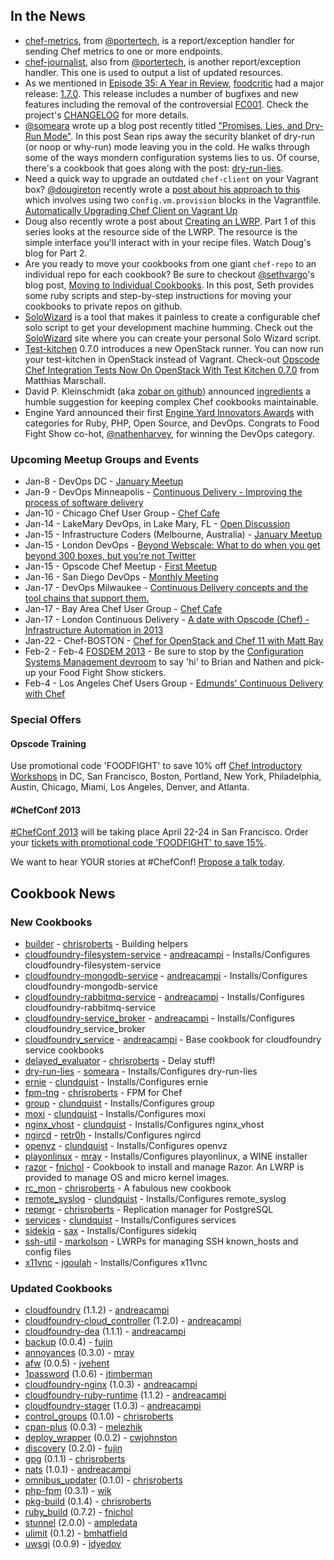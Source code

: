 In the News<a name="news"></a>
-----------
* [chef-metrics](https://github.com/portertech/chef-metrics), from [@portertech](http://twitter.com/portertech), is a report/exception handler for sending Chef metrics to one or more endpoints.
* [chef-journalist](https://github.com/portertech/chef-journalist), also from [@portertech](https://twitter.com/portertech), is another report/exception handler. This one is used to output a list of updated resources.
* As we mentioned in [Episode 35: A Year in Review](http://foodfightshow.org/2013/01/food-fight-show-year-two.html), [foodcritic](http://acrmp.github.com/foodcritic/) had a major release:  [1.7.0](https://github.com/acrmp/foodcritic/blob/master/CHANGELOG.md).  This release includes a number of bugfixes and new features including the removal of the controversial [FC001](http://acrmp.github.com/foodcritic/#FC001).  Check the project's [CHANGELOG](https://github.com/acrmp/foodcritic/blob/master/CHANGELOG.md) for more details.
* [@someara](https://twitter.com/someara) wrote up a blog post recently titled ["Promises, Lies, and Dry-Run Mode"](http://blog.afistfulofservers.net/post/2012/12/21/promises-lies-and-dryrun-mode/).  In this post Sean rips away the security blanket of dry-run (or noop or why-run) mode leaving you in the cold.  He walks through some of the ways mondern configuration systems lies to us. Of course, there's a cookbook that goes along with the post:   [dry-run-lies](http://community.opscode.com/cookbooks/dry-run-lies).
* Need a quick way to upgrade an outdated `chef-client` on your Vagrant box?  [@dougireton](https://twitter.com/dougireton) recently wrote a [post about his approach to this](http://dougireton.com/blog/2012/12/23/automatically-upgrading-chef-client-on-vagrant-up/) which involves using two `config.vm.provision` blocks in the Vagrantfile.  [Automatically Upgrading Chef Client on Vagrant Up](http://dougireton.com/blog/2012/12/23/automatically-upgrading-chef-client-on-vagrant-up/)
* Doug also recently wrote a post about [Creating an LWRP](http://dougireton.com/blog/2012/12/31/creating-an-lwrp/).  Part 1 of this series looks at the resource side of the LWRP.  The resource is the simple interface you'll interact with in your recipe files.  Watch Doug's blog for Part 2.
* Are you ready to move your cookbooks from one giant `chef-repo` to an individual repo for each cookbook?  Be sure to checkout [@sethvargo](https://twitter.com/sethvargo)'s blog post, [Moving to Individual Cookbooks](http://sethvargo.com/20130102/moving-to-individual-cookbooks/).  In this post, Seth provides some ruby scripts and step-by-step instructions for moving your cookbooks to private repos on github.  
* [SoloWizard](http://www.solowizard.com/) is a tool that makes it painless to create a configurable chef solo script to get your development machine humming.  Check out the [SoloWizard](http://www.solowizard.com/) site where you can create your personal Solo Wizard script.
* [Test-kitchen](https://github.com/opscode/test-kitchen) 0.7.0 introduces a new OpenStack runner.  You can now run your test-kitchen in OpenStack instead of Vagrant.  Check-out [Opscode Chef Integration Tests Now On OpenStack With Test Kitchen 0.7.0](http://www.infoq.com/news/2013/01/test-kitchen-on-openstack) from Matthias Marschall.
* David P. Kleinschmidt (aka [zobar on github](https://github.com/zobar)) announced [ingredients](https://github.com/zobar/ingredients) a humble suggestion for keeping complex Chef cookbooks maintainable.  
* Engine Yard announced their first [Engine Yard Innovators Awards](https://blog.engineyard.com/2013/engine-yard-innovators-awards/) with categories for Ruby, PHP, Open Source, and DevOps.  Congrats to Food Fight Show co-hot, [@nathenharvey](https://twitter.com/nathenharvey), for winning the DevOps category.

### Upcoming Meetup Groups and Events
* Jan-8 - DevOps DC - [January Meetup](http://www.meetup.com/DevOpsDC/events/90355012/)
* Jan-9 - DevOps Minneapolis - [Continuous Delivery - Improving the process of software delivery](http://www.meetup.com/DevOps-Minneapolis/events/94351262/)
* Jan-10 - Chicago Chef User Group - [Chef Cafe](http://www.meetup.com/Chicago-Chef-User-Group/events/95348762/)
* Jan-14 - LakeMary DevOps, in Lake Mary, FL - [Open Discussion](http://www.meetup.com/LakeMary-DevOps/events/95923592/)
* Jan-15 - Infrastructure Coders (Melbourne, Australia) - [January Meetup](http://meetup.infrastructurecoders.com/events/91261252/)
* Jan-15 - London DevOps - [Beyond Webscale: What to do when you get beyond 300 boxes, but you're not Twitter](http://london-devops-jan-2013.eventbrite.com/)
* Jan-15 - Opscode Chef Meetup - [First Meetup](http://www.meetup.com/Opscode-Chef-Meetup/events/91432562/)
* Jan-16 - San Diego DevOps - [Monthly Meeting](http://www.meetup.com/sddevops/events/dlwztdyrcbvb/)
* Jan-17 - DevOps Milwaukee - [Continuous Delivery concepts and the tool chains that support them.](http://www.meetup.com/DevOps-Milwaukee/events/96337082/)
* Jan-17 - Bay Area Chef User Group - [Chef Cafe](http://www.meetup.com/The-Bay-Area-Chef-User-Group/events/97748582/)
* Jan-17 - London Continuous Delivery - [A date with Opscode (Chef) - Infrastructure Automation in 2013](http://www.meetup.com/London-Continuous-Delivery/events/94851972/)
* Jan-22 - Chef-BOSTON - [Chef for OpenStack and Chef 11 with Matt Ray](http://www.meetup.com/Chef-BOSTON/events/98235712/)
* Feb-2 - Feb-4 [FOSDEM 2013](https://fosdem.org/2013/) - Be sure to stop by the [Configuration Systems Management devroom](https://fosdem.org/2013/schedule/track/configuration_systems_management/) to say 'hi' to Brian and Nathen and pick-up your Food Fight Show stickers.
* Feb-4 - Los Angeles Chef Users Group - [Edmunds' Continuous Delivery with Chef](http://www.meetup.com/Los-Angeles-Chef-Users-Group/events/95257602/)


###  Special Offers

#### Opscode Training

Use promotional code 'FOODFIGHT' to save 10% off [Chef Introductory Workshops](http://opscode.eventbrite.com/) in DC, San Francisco, Boston, Portland, New York, Philadelphia, Austin, Chicago, Miami, Los Angeles, Denver, and Atlanta.  

#### #ChefConf 2013

[#ChefConf 2013](http://chefconf.opscode.com) will be taking place April 22-24 in San Francisco.  Order your [tickets with promotional code 'FOODFIGHT' to save 15%](https://chefconf2013.busyconf.com/bookings/new?discount=FOODFIGHT).

We want to hear YOUR stories at #ChefConf!  [Propose a talk today](https://chefconf2013.busyconf.com/proposals/new).

Cookbook News<a name="cookbooks"></a>
-------------
### New Cookbooks

* [builder](http://community.opscode.com/cookbooks/builder) - [chrisroberts](http://community.opscode.com/users/chrisroberts) - Building helpers
* [cloudfoundry-filesystem-service](http://community.opscode.com/cookbooks/cloudfoundry-filesystem-service) - [andreacampi](http://community.opscode.com/users/andreacampi) - Installs/Configures cloudfoundry-filesystem-service
* [cloudfoundry-mongodb-service](http://community.opscode.com/cookbooks/cloudfoundry-mongodb-service) - [andreacampi](http://community.opscode.com/users/andreacampi) - Installs/Configures cloudfoundry-mongodb-service
* [cloudfoundry-rabbitmq-service](http://community.opscode.com/cookbooks/cloudfoundry-rabbitmq-service) - [andreacampi](http://community.opscode.com/users/andreacampi) - Installs/Configures cloudfoundry-rabbitmq-service
* [cloudfoundry-service_broker](http://community.opscode.com/cookbooks/cloudfoundry-service_broker) - [andreacampi](http://community.opscode.com/users/andreacampi) - Installs/Configures cloudfoundry_service_broker
* [cloudfoundry_service](http://community.opscode.com/cookbooks/cloudfoundry_service) - [andreacampi](http://community.opscode.com/users/andreacampi) - Base cookbook for cloudfoundry service cookbooks
* [delayed_evaluator](http://community.opscode.com/cookbooks/delayed_evaluator) - [chrisroberts](http://community.opscode.com/users/chrisroberts) - Delay stuff!
* [dry-run-lies](http://community.opscode.com/cookbooks/dry-run-lies) - [someara](http://community.opscode.com/users/someara) - Installs/Configures dry-run-lies
* [ernie](http://community.opscode.com/cookbooks/ernie) - [clundquist](http://community.opscode.com/users/clundquist) - Installs/Configures ernie
* [fpm-tng](http://community.opscode.com/cookbooks/fpm-tng) - [chrisroberts](http://community.opscode.com/users/chrisroberts) - FPM for Chef
* [group](http://community.opscode.com/cookbooks/group) - [clundquist](http://community.opscode.com/users/clundquist) - Installs/Configures group
* [moxi](http://community.opscode.com/cookbooks/moxi) - [clundquist](http://community.opscode.com/users/clundquist) - Installs/Configures moxi
* [nginx_vhost](http://community.opscode.com/cookbooks/nginx_vhost) - [clundquist](http://community.opscode.com/users/clundquist) - Installs/Configures nginx_vhost
* [ngircd](http://community.opscode.com/cookbooks/ngircd) - [retr0h](http://community.opscode.com/users/retr0h) - Installs/Configures ngircd
* [openvz](http://community.opscode.com/cookbooks/openvz) - [clundquist](http://community.opscode.com/users/clundquist) - Installs/Configures openvz
* [playonlinux](http://community.opscode.com/cookbooks/playonlinux) - [mray](http://community.opscode.com/users/mray) - Installs/Configures playonlinux, a WINE installer
* [razor](http://community.opscode.com/cookbooks/razor) - [fnichol](http://community.opscode.com/users/fnichol) - Cookbook to install and manage Razor. An LWRP is provided to manage OS and micro kernel images.
* [rc_mon](http://community.opscode.com/cookbooks/rc_mon) - [chrisroberts](http://community.opscode.com/users/chrisroberts) - A fabulous new cookbook
* [remote_syslog](http://community.opscode.com/cookbooks/remote_syslog) - [clundquist](http://community.opscode.com/users/clundquist) - Installs/Configures remote_syslog
* [repmgr](http://community.opscode.com/cookbooks/repmgr) - [chrisroberts](http://community.opscode.com/users/chrisroberts) - Replication manager for PostgreSQL
* [services](http://community.opscode.com/cookbooks/services) - [clundquist](http://community.opscode.com/users/clundquist) - Installs/Configures services
* [sidekiq](http://community.opscode.com/cookbooks/sidekiq) - [sax](http://community.opscode.com/users/sax) - Installs/Configures sidekiq
* [ssh-util](http://community.opscode.com/cookbooks/ssh-util) - [markolson](http://community.opscode.com/users/markolson) - LWRPs for managing SSH known_hosts and config files
* [x11vnc](http://community.opscode.com/cookbooks/x11vnc) - [jgoulah](http://community.opscode.com/users/jgoulah) - Installs/Configures x11vnc


### Updated Cookbooks
* [cloudfoundry](http://community.opscode.com/cookbooks/cloudfoundry) (1.1.2) - [andreacampi](http://community.opscode.com/users/andreacampi)
* [cloudfoundry-cloud_controller](http://community.opscode.com/cookbooks/cloudfoundry-cloud_controller) (1.2.0) - [andreacampi](http://community.opscode.com/users/andreacampi)
* [cloudfoundry-dea](http://community.opscode.com/cookbooks/cloudfoundry-dea) (1.1.1) - [andreacampi](http://community.opscode.com/users/andreacampi)
* [backup](http://community.opscode.com/cookbooks/backup) (0.0.4) - [fujin](http://community.opscode.com/users/fujin)
* [annoyances](http://community.opscode.com/cookbooks/annoyances) (0.3.0) - [mray](http://community.opscode.com/users/mray)
* [afw](http://community.opscode.com/cookbooks/afw) (0.0.5) - [jvehent](http://community.opscode.com/users/jvehent)
* [1password](http://community.opscode.com/cookbooks/1password) (1.0.6) - [jtimberman](http://community.opscode.com/users/jtimberman)
* [cloudfoundry-nginx](http://community.opscode.com/cookbooks/cloudfoundry-nginx) (1.0.3) - [andreacampi](http://community.opscode.com/users/andreacampi)
* [cloudfoundry-ruby-runtime](http://community.opscode.com/cookbooks/cloudfoundry-ruby-runtime) (1.1.2) - [andreacampi](http://community.opscode.com/users/andreacampi)
* [cloudfoundry-stager](http://community.opscode.com/cookbooks/cloudfoundry-stager) (1.0.3) - [andreacampi](http://community.opscode.com/users/andreacampi)
* [control_groups](http://community.opscode.com/cookbooks/control_groups) (0.1.0) - [chrisroberts](http://community.opscode.com/users/chrisroberts)
* [cpan-plus](http://community.opscode.com/cookbooks/cpan-plus) (0.0.3) - [melezhik](http://community.opscode.com/users/melezhik)
* [deploy_wrapper](http://community.opscode.com/cookbooks/deploy_wrapper) (0.0.2) - [cwjohnston](http://community.opscode.com/users/cwjohnston)
* [discovery](http://community.opscode.com/cookbooks/discovery) (0.2.0) - [fujin](http://community.opscode.com/users/fujin)
* [gpg](http://community.opscode.com/cookbooks/gpg) (0.1.1) - [chrisroberts](http://community.opscode.com/users/chrisroberts)
* [nats](http://community.opscode.com/cookbooks/nats) (1.0.1) - [andreacampi](http://community.opscode.com/users/andreacampi)
* [omnibus_updater](http://community.opscode.com/cookbooks/omnibus_updater) (0.1.0) - [chrisroberts](http://community.opscode.com/users/chrisroberts)
* [php-fpm](http://community.opscode.com/cookbooks/php-fpm) (0.3.1) - [wik](http://community.opscode.com/users/wik)
* [pkg-build](http://community.opscode.com/cookbooks/pkg-build) (0.1.4) - [chrisroberts](http://community.opscode.com/users/chrisroberts)
* [ruby_build](http://community.opscode.com/cookbooks/ruby_build) (0.7.2) - [fnichol](http://community.opscode.com/users/fnichol)
* [stunnel](http://community.opscode.com/cookbooks/stunnel) (2.0.0) - [ampledata](http://community.opscode.com/users/ampledata)
* [ulimit](http://community.opscode.com/cookbooks/ulimit) (0.1.2) - [bmhatfield](http://community.opscode.com/users/bmhatfield)
* [uwsgi](http://community.opscode.com/cookbooks/uwsgi) (0.0.9) - [idyedov](http://community.opscode.com/users/idyedov)
